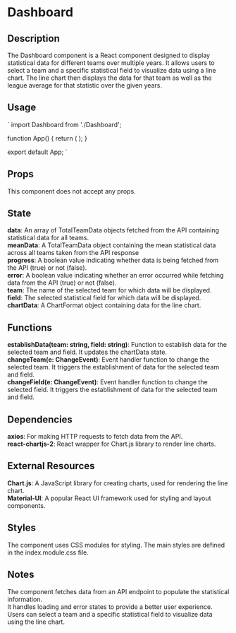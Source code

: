 # Dashboard

## Description

The Dashboard component is a React component designed to display statistical data for different teams over multiple years. It allows users to select a team and a specific statistical field to visualize data using a line chart. The line chart then displays the data for that team as well as the league average for that statistic over the given years.

## Usage
`
import Dashboard from './Dashboard';

function App() {
  return (
    <Dashboard />
  );
}

export default App;
`

## Props
This component does not accept any props.

## State
**data**: An array of TotalTeamData objects fetched from the API containing statistical data for all teams.  
**meanData**: A TotalTeamData object containing the mean statistical data across all teams taken from the API response  
**progress**: A boolean value indicating whether data is being fetched from the API (true) or not (false).  
**error**: A boolean value indicating whether an error occurred while fetching data from the API (true) or not (false).  
**team**: The name of the selected team for which data will be displayed.  
**field**: The selected statistical field for which data will be displayed.  
**chartData**: A ChartFormat object containing data for the line chart.  

## Functions
**establishData(team: string, field: string)**: Function to establish data for the selected team and field. It updates the chartData state.  
**changeTeam(e: ChangeEvent<HTMLSelectElement>)**: Event handler function to change the selected team. It triggers the establishment of data for the selected team and field.  
**changeField(e: ChangeEvent<HTMLSelectElement>)**: Event handler function to change the selected field. It triggers the establishment of data for the selected team and field.  

## Dependencies
**axios**: For making HTTP requests to fetch data from the API.  
**react-chartjs-2**: React wrapper for Chart.js library to render line charts.  

## External Resources
**Chart.js**: A JavaScript library for creating charts, used for rendering the line chart.  
**Material-UI**: A popular React UI framework used for styling and layout components.  

## Styles
The component uses CSS modules for styling. The main styles are defined in the index.module.css file.

## Notes
The component fetches data from an API endpoint to populate the statistical information.  
It handles loading and error states to provide a better user experience.  
Users can select a team and a specific statistical field to visualize data using the line chart.  
